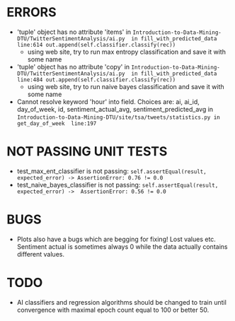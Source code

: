 # ERRORS
* 'tuple' object has no attribute 'items' in ```Introduction-to-Data-Mining-DTU/TwitterSentimentAnalysis/ai.py 
    in fill_with_predicted_data line:614 out.append(self.classifier.classify(rec)) ```
    * using web site, try to run max entropy classification and save it with some name
* 'tuple' object has no attribute 'copy' in ```Introduction-to-Data-Mining-DTU/TwitterSentimentAnalysis/ai.py 
    in fill_with_predicted_data line:484 out.append(self.classifier.classify(rec))```
    * using web site, try to run naive bayes classification and save it with some name    
* Cannot resolve keyword 'hour' into field. Choices are: ai, ai_id, day_of_week, id, sentiment_actual_avg, 
    sentiment_predicted_avg in ```Introduction-to-Data-Mining-DTU/site/tsa/tweets/statistics.py in get_day_of_week 
    line:197```
    
# NOT PASSING UNIT TESTS
* test_max_ent_classifier is not passing: ```self.assertEqual(result, expected_error) -> AssertionError: 0.76 != 0.0```
* test_naive_bayes_classifier is not passing: ```self.assertEqual(result, expected_error) -> 
    AssertionError: 0.56 != 0.0```
        
        
# BUGS     
* Plots also have a bugs which are begging for fixing! Lost values etc. Sentiment actual is sometimes always 0
    while the data actually contains different values.
         
# TODO
* AI classifiers and regression algorithms should be changed to train until convergence with maximal epoch 
    count equal to 100 or better 50.
    
    
    
